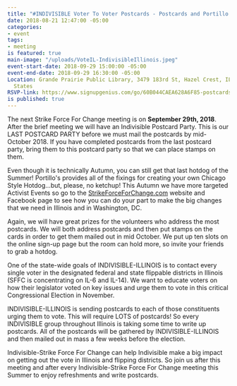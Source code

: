 ```yaml
---
title: "#INDIVISIBLE Voter To Voter Postcards - Postcards and Portillo's"
date: 2018-08-21 12:47:00 -05:00
categories:
- event
tags:
- meeting
is featured: true
main-image: "/uploads/VoteIL-IndivisibleIllinois.jpeg"
event-start-date: 2018-09-29 15:00:00 -05:00
event-end-date: 2018-09-29 16:30:00 -05:00
Location: Grande Prairie Public Library, 3479 183rd St, Hazel Crest, IL  60429, United
  States
RSVP-link: https://www.signupgenius.com/go/60B044CAEA628A6F85-postcards3
is published: true
---
```


The next Strike Force For Change meeting is on **September 29th, 2018**. After the brief meeting we will have an Indivisible Postcard Party. This is our LAST POSTCARD PARTY before we must mail the postcards by mid-October 2018. If you have completed postcards from the last postcard party, bring them to this postcard party so that we can place stamps on them. 

Even though it is technically Autumn, you can still get that last hotdog of the Summer! Portillo's provides all of the fixings for creating your own Chicago Style Hotdog...but, please, no ketchup! This Autumn we have more targeted Activist Events so go to the [StrikeForceForChange.com](http://StrikeForceForChange.com) website and Facebook page to see how you can do your part to make the big changes that we need in Illinois and in Washington, DC.

Again, we will have great prizes for the volunteers who address the most postcards. We will both address postcards and then put stamps on the cards in order to get them mailed out in mid October. We put up ten slots on the online sign-up page but the room can hold more, so invite your friends to grab a hotdog. 

One of the state-wide goals of INDIVISIBLE-ILLINOIS is to contact every single voter in the designated federal and state flippable districts in Illinois (SFFC is concentrating on IL-6 and IL-14). We want to educate voters on how their legislator voted on key issues and urge them to vote in this critical Congressional Election in November. 

INDIVISIBLE-ILLINOIS is sending postcards to each of those constituents urging them to vote. This will require LOTS of postcards! So every INDIVISIBLE group throughout Illinois is taking some time to write up postcards. All of the postcards will be gathered by INDIVISIBLE-ILLINOIS and then mailed out in mass a few weeks before the election.

Indivisible-Strike Force For Change can help Indivisible make a big impact on getting out the vote in Illinois and flipping districts. So join us after this meeting and after every Indivisible-Strike Force For Change meeting this Summer to enjoy refreshments and write postcards.